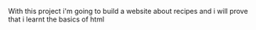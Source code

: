With this project i'm going to build a website about recipes and i will prove that i learnt the basics of html
